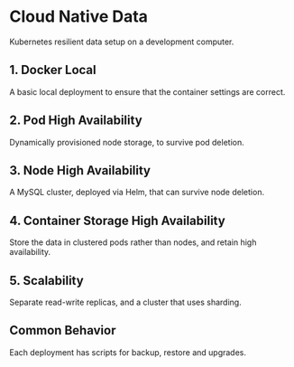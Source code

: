 # Cloud Native Data

Kubernetes resilient data setup on a development computer.

## 1. Docker Local

A basic local deployment to ensure that the container settings are correct.

## 2. Pod High Availability

Dynamically provisioned node storage, to survive pod deletion.

## 3. Node High Availability

A MySQL cluster, deployed via Helm, that can survive node deletion.

## 4. Container Storage High Availability

Store the data in clustered pods rather than nodes, and retain high availability.

## 5. Scalability

Separate read-write replicas, and a cluster that uses sharding.

## Common Behavior

Each deployment has scripts for backup, restore and upgrades.
